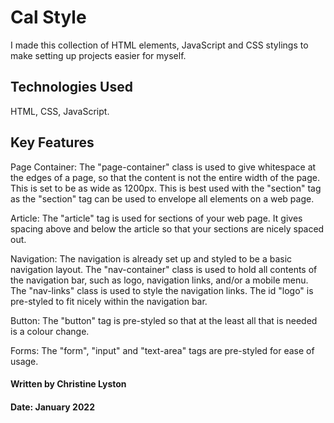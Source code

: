 # Cal Style

I made this collection of HTML elements, JavaScript and CSS stylings to make setting up projects easier for myself.

## Technologies Used

HTML, CSS, JavaScript.

## Key Features

Page Container: The "page-container" class is used to give whitespace at the edges of a page, so that the content is not the entire width of the page. This is set to be as wide as 1200px. This is best used with the "section" tag as the "section" tag can be used to envelope all elements on a web page. 

Article: The "article" tag is used for sections of your web page. It gives spacing above and below the article so that your sections are nicely spaced out.

Navigation: The navigation is already set up and styled to be a basic navigation layout. The "nav-container" class is used to hold all contents of the navigation bar, such as logo, navigation links, and/or a mobile menu. The "nav-links" class is used to style the navigation links. The id "logo" is pre-styled to fit nicely within the navigation bar.

Button: The "button" tag is pre-styled so that at the least all that is needed is a colour change.

Forms: The "form", "input" and "text-area" tags are pre-styled for ease of usage.

#### Written by Christine Lyston
#### Date: January 2022